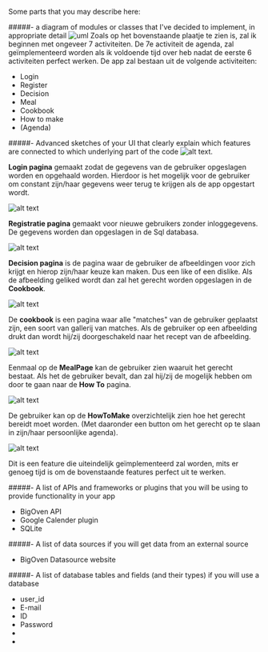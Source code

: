 Some parts that you may describe here:

#####- a diagram of modules or classes that I've decided to implement, in appropriate detail
![uml](https://cloud.githubusercontent.com/assets/18394877/15673243/a5411cfe-2735-11e6-90c7-7e456310976e.PNG)
Zoals op het bovenstaande plaatje te zien is, zal ik beginnen met ongeveer 7 activiteiten. De 7e activiteit de agenda, zal geïmplementeerd worden als ik voldoende tijd over heb nadat de eerste 6 activiteiten perfect werken.
De app zal bestaan uit de volgende activiteiten:
- Login
- Register
- Decision
- Meal
- Cookbook
- How to make
- (Agenda)
 
#####- Advanced sketches of your UI that clearly explain which features are connected to which underlying part of the code
![alt text](https://github.com/Amar1337/Food-Inspiration/blob/master/doc%20folder/LoginPage.png).

**Login pagina** gemaakt zodat de gegevens van de gebruiker opgeslagen worden en opgehaald worden. Hierdoor is het mogelijk voor de gebruiker om constant zijn/haar gegevens weer terug te krijgen als de app opgestart wordt.

![alt text](https://github.com/Amar1337/Food-Inspiration/blob/master/doc%20folder/RegisterPage.png)

**Registratie pagina** gemaakt voor nieuwe gebruikers zonder inloggegevens. De gegevens worden dan opgeslagen in de Sql databasa.

![alt text](https://github.com/Amar1337/Food-Inspiration/blob/master/doc%20folder/DecisionPage.png)

**Decision pagina** is de pagina waar de gebruiker de afbeeldingen voor zich krijgt en hierop zijn/haar keuze kan maken. Dus een like of een dislike. Als de afbeelding geliked wordt dan zal het gerecht worden opgeslagen in de **Cookbook**.

![alt text](https://github.com/Amar1337/Food-Inspiration/blob/master/doc%20folder/CookbookPage.png)

De **cookbook** is een pagina waar alle "matches" van de gebruiker geplaatst zijn, een soort van gallerij van matches. Als de gebruiker op een afbeelding drukt dan wordt hij/zij doorgeschakeld naar het recept van de afbeelding.

![alt text](https://github.com/Amar1337/Food-Inspiration/blob/master/doc%20folder/MealPage.png)

Eenmaal op de **MealPage** kan de gebruiker zien waaruit het gerecht bestaat. Als het de gebruiker bevalt, dan zal hij/zij de mogelijk hebben om door te gaan naar de **How To** pagina.

![alt text](https://github.com/Amar1337/Food-Inspiration/blob/master/doc%20folder/HowToMakePage.png)

De gebruiker kan op de **HowToMake** overzichtelijk zien hoe het gerecht bereidt moet worden. (Met daaronder een button om het gerecht op te slaan in zijn/haar persoonlijke agenda). 

![alt text](https://github.com/Amar1337/Food-Inspiration/blob/master/doc%20folder/AgendaPage.png)

Dit is een feature die uiteindelijk geïmplementeerd zal worden, mits er genoeg tijd is om de bovenstaande features perfect uit te werken.

#####- A list of APIs and frameworks or plugins that you will be using to provide functionality in your app
- BigOven API
- Google Calender plugin
- SQLite

#####- A list of data sources if you will get data from an external source
- BigOven Datasource website

#####- A list of database tables and fields (and their types) if you will use a database
- user_id
- E-mail
- ID
- Password
-
- 

